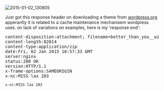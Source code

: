 <img src="https://icompile.eladkarako.com/_uploads/2015/01/2015-01-02_130805.png" alt="2015-01-02_130805" rem-width="572" rem-height="532" class="alignnone size-full wp-image-2234" />
<!--more-->


Just got this response header on downloading a theme from <a href="wordpress.org" title="wordpress.org" target="_blank">wordpress.org</a> apperantly it is related to a cache maintenance mechanisem wordpress uses.
on lack of variations on examples, here is my 'response end':
<pre>
content-disposition:attachment; filename=better_than_you__widget_alpha_by_eladkarako.3.3.zip
content-length:82014
content-type:application/zip
date:Fri, 02 Jan 2015 10:57:33 GMT
server:nginx
status:200 OK
version:HTTP/1.1
x-frame-options:SAMEORIGIN
x-nc:MISS lax 203
</pre>

<code style="display:inline;">x-nc:MISS lax 203</code>

<br/>
